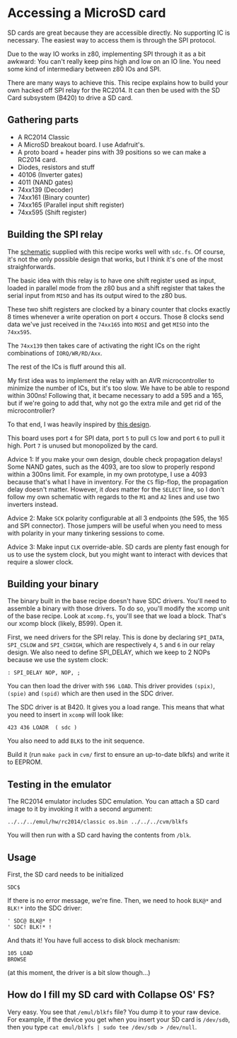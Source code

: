 # Accessing a MicroSD card

SD cards are great because they are accessible directly. No supporting IC is
necessary. The easiest way to access them is through the SPI protocol.

Due to the way IO works in z80, implementing SPI through it as a bit awkward:
You can't really keep pins high and low on an IO line. You need some kind of
intermediary between z80 IOs and SPI.

There are many ways to achieve this. This recipe explains how to build your own
hacked off SPI relay for the RC2014. It can then be used with the SD Card
subsystem (B420) to drive a SD card.

## Gathering parts

* A RC2014 Classic
* A MicroSD breakout board. I use Adafruit's.
* A proto board + header pins with 39 positions so we can make a RC2014 card.
* Diodes, resistors and stuff
* 40106 (Inverter gates)
* 4011 (NAND gates)
* 74xx139 (Decoder)
* 74xx161 (Binary counter)
* 74xx165 (Parallel input shift register)
* 74xx595 (Shift register)

## Building the SPI relay

The [schematic][schematic] supplied with this recipe works well with `sdc.fs`.
Of course, it's not the only possible design that works, but I think it's one
of the most straighforwards.

The basic idea with this relay is to have one shift register used as input,
loaded in parallel mode from the z80 bus and a shift register that takes the
serial input from `MISO` and has its output wired to the z80 bus.

These two shift registers are clocked by a binary counter that clocks exactly
8 times whenever a write operation on port `4` occurs. Those 8 clocks send
data we've just received in the `74xx165` into `MOSI` and get `MISO` into the
`74xx595`.

The `74xx139` then takes care of activating the right ICs on the right
combinations of `IORQ/WR/RD/Axx`.

The rest of the ICs is fluff around this all.

My first idea was to implement the relay with an AVR microcontroller to
minimize the number of ICs, but it's too slow. We have to be able to respond
within 300ns! Following that, it became necessary to add a 595 and a 165, but
if we're going to add that, why not go the extra mile and get rid of the
microcontroller?

To that end, I was heavily inspired by [this design][inspiration].

This board uses port `4` for SPI data, port `5` to pull `CS` low and port `6`
to pull it high. Port `7` is unused but monopolized by the card.

Advice 1: If you make your own design, double check propagation delays!
Some NAND gates, such as the 4093, are too slow to properly respond within
a 300ns limit. For example, in my own prototype, I use a 4093 because that's
what I have in inventory. For the `CS` flip-flop, the propagation delay doesn't
matter. However, it *does* matter for the `SELECT` line, so I don't follow my
own schematic with regards to the `M1` and `A2` lines and use two inverters
instead.

Advice 2: Make `SCK` polarity configurable at all 3 endpoints (the 595, the 165
and SPI connector). Those jumpers will be useful when you need to mess with
polarity in your many tinkering sessions to come.

Advice 3: Make input `CLK` override-able. SD cards are plenty fast enough for us
to use the system clock, but you might want to interact with devices that
require a slower clock.

## Building your binary

The binary built in the base recipe doesn't have SDC drivers. You'll need to
assemble a binary with those drivers. To do so, you'll modify the xcomp unit
of the base recipe. Look at `xcomp.fs`, you'll see that we load a block. That's
our xcomp block (likely, B599). Open it.

First, we need drivers for the SPI relay. This is done by declaring `SPI_DATA`,
`SPI_CSLOW` and `SPI_CSHIGH`, which are respectively `4`, `5` and `6` in our
relay design. We also need to define SPI_DELAY, which we keep to 2 NOPs because
we use the system clock:

    : SPI_DELAY NOP, NOP, ;

You can then load the driver with `596 LOAD`. This driver provides
`(spix)`, `(spie)` and `(spid)` which are then used in the SDC driver.

The SDC driver is at B420. It gives you a load range. This means that what
you need to insert in `xcomp` will look like:

    423 436 LOADR  ( sdc )

You also need to add `BLK$` to the init sequence.

Build it (run `make pack` in `cvm/` first to ensure an up-to-date blkfs) and
write it to EEPROM.

## Testing in the emulator

The RC2014 emulator includes SDC emulation. You can attach a SD card image to
it by invoking it with a second argument:

    ../../../emul/hw/rc2014/classic os.bin ../../../cvm/blkfs

You will then run with a SD card having the contents from `/blk`.

## Usage

First, the SD card needs to be initialized

    SDC$

If there is no error message, we're fine. Then, we need to hook `BLK@*` and
`BLK!*` into the SDC driver:

    ' SDC@ BLK@* !
    ' SDC! BLK!* !

And thats it! You have full access to disk block mechanism:

    105 LOAD
    BROWSE

(at this moment, the driver is a bit slow though...)

## How do I fill my SD card with Collapse OS' FS?

Very easy. You see that `/emul/blkfs` file? You dump it to your raw device.
For example, if the device you get when you insert your SD card is `/dev/sdb`,
then you type `cat emul/blkfs | sudo tee /dev/sdb > /dev/null`.

[schematic]: spirelay.pdf
[inspiration]: https://www.ecstaticlyrics.com/electronics/SPI/fast_z80_interface.html
